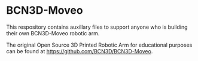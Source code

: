# BCN3D-Moveo

This respository contains auxillary files to support anyone who is building their own BCN3D-Moveo robotic arm.

The original Open Source 3D Printed Robotic Arm for educational purposes can be found at https://github.com/BCN3D/BCN3D-Moveo.
